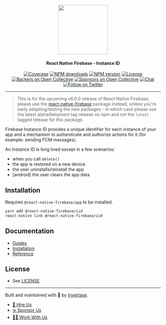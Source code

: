 <p align="center">
  <a href="https://invertase.io/oss/react-native-firebase">
    <img width="160px" src="https://i.imgur.com/JIyBtKW.png"><br/>
  </a>
  <h4 align="center">React Native Firebase - Instance ID</h2>
</p>

<p align="center">
  <a href="https://api.rnfirebase.io/coverage/iid/detail"><img src="https://api.rnfirebase.io/coverage/iid/badge?style=flat-square" alt="Coverage"></a>
  <a href="https://www.npmjs.com/package/@react-native-firebase/iid"><img src="https://img.shields.io/npm/dm/@react-native-firebase/iid.svg?style=flat-square" alt="NPM downloads"></a>
  <a href="https://www.npmjs.com/package/@react-native-firebase/iid"><img src="https://img.shields.io/npm/v/@react-native-firebase/iid.svg?style=flat-square" alt="NPM version"></a>
  <a href="/LICENSE"><img src="https://img.shields.io/npm/l/react-native-firebase.svg?style=flat-square" alt="License"></a>
  <a href="#backers"><img src="https://opencollective.com/react-native-firebase/backers/badge.svg?style=flat-square" alt="Backers on Open Collective"></a>
  <a href="#sponsors"><img src="https://opencollective.com/react-native-firebase/sponsors/badge.svg?style=flat-square" alt="Sponsors on Open Collective"></a>
  <a href="https://discord.gg/C9aK28N"><img src="https://img.shields.io/discord/295953187817521152.svg?logo=discord&style=flat-square&colorA=7289da&label=discord" alt="Chat"></a>
  <a href="https://twitter.com/rnfirebase"><img src="https://img.shields.io/twitter/follow/rnfirebase.svg?style=social&label=Follow" alt="Follow on Twitter"></a>
</p>

---

> This is for the upcoming v6.0.0 release of React Native Firebase, please use the [react-native-firebase](https://www.npmjs.com/package/react-native-firebase) package instead, unless you're early adopting/testing the new packages - in which case please use the latest alpha/beta/next tag release on npm and not the `latest` tagged release for this package.

Firebase Instance ID provides a unique identifier for each instance of your app and a mechanism to authenticate
and authorize actions for it (for example: sending FCM messages).

An Instance ID is long lived except in a few scenarios:
 - when you call `delete()`
 - the app is restored on a new device
 - the user uninstalls/reinstall the app
 - [android] the user clears the app data

## Installation

Requires `@react-native-firebase/app` to be installed.

```bash
yarn add @react-native-firebase/iid
react-native link @react-native-firebase/iid
```

## Documentation

- [Guides](#TODO)
- [Installation](#TODO)
- [Reference](#TODO)

## License

- See [LICENSE](/LICENSE)

---

Built and maintained with 💛 by [Invertase](https://invertase.io).

- [💼 Hire Us](https://invertase.io/hire-us)
- [☕️ Sponsor Us](https://opencollective.com/react-native-firebase)
- [👩‍💻 Work With Us](https://invertase.io/jobs)
